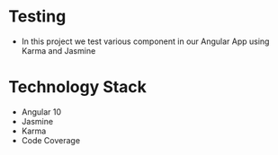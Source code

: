 # Testing
- In this project we test various component in our Angular App using Karma and Jasmine
# Technology Stack
- Angular 10
- Jasmine
- Karma
- Code Coverage
